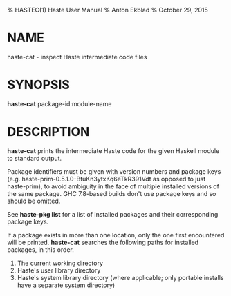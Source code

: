 % HASTEC(1) Haste User Manual
% Anton Ekblad
% October 29, 2015

NAME
====
haste-cat - inspect Haste intermediate code files


SYNOPSIS
========
**haste-cat** package-id:module-name


DESCRIPTION
===========
**haste-cat** prints the intermediate Haste code for the given Haskell module
to standard output.

Package identifiers must be given with version numbers and package keys
(e.g. haste-prim-0.5.1.0-BtuKn3ytxKq6eTkR391Vdt as opposed to just haste-prim),
to avoid ambiguity in the face of multiple installed
versions of the same package.
GHC 7.8-based builds don't use package keys and so should be omitted.

See **haste-pkg list** for a list of installed packages and their corresponding
package keys.

If a package exists in more than one location, only the one first encountered
will be printed. **haste-cat** searches the following paths for installed
packages, in this order.

1. The current working directory
2. Haste's user library directory
3. Haste's system library directory
   (where applicable; only portable installs have a separate system directory)
